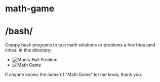 # math-game
# /bash/

Crappy bash programs to test math solutions or problems a few thousand times.
In this directory:

* ![Monty Hall Problem](https://github.com/Poccket/math-game/tree/master/bash/montyhall)
* ![Math Game](https://github.com/Poccket/math-game/tree/master/bash/numberphile)

If anyone knows the name of "Math Game" let me know, thank you.
